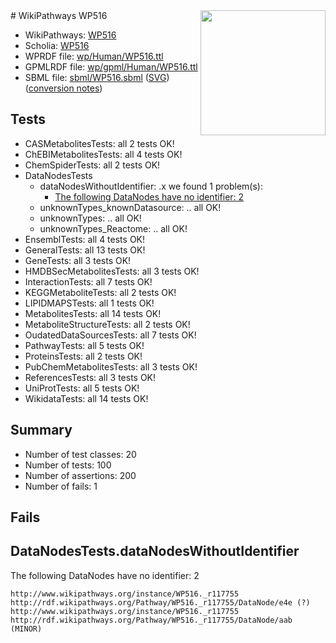 <img style="float: right; width: 200px" src="../logo.png" />
# WikiPathways WP516

* WikiPathways: [WP516](https://identifiers.org/wikipathways:WP516)
* Scholia: [WP516](https://scholia.toolforge.org/wikipathways/WP516)
* WPRDF file: [wp/Human/WP516.ttl](../wp/Human/WP516.ttl)
* GPMLRDF file: [wp/gpml/Human/WP516.ttl](../wp/gpml/Human/WP516.ttl)
* SBML file: [sbml/WP516.sbml](../sbml/WP516.sbml) ([SVG](../sbml/WP516.svg)) ([conversion notes](../sbml/WP516.txt))

## Tests
* CASMetabolitesTests: all 2 tests OK!
* ChEBIMetabolitesTests: all 4 tests OK!
* ChemSpiderTests: all 2 tests OK!
* DataNodesTests
    * dataNodesWithoutIdentifier: .x we found 1 problem(s):
        * [The following DataNodes have no identifier: 2](#d2d32fa1)
    * unknownTypes_knownDatasource: .. all OK!
    * unknownTypes: .. all OK!
    * unknownTypes_Reactome: .. all OK!
* EnsemblTests: all 4 tests OK!
* GeneralTests: all 13 tests OK!
* GeneTests: all 3 tests OK!
* HMDBSecMetabolitesTests: all 3 tests OK!
* InteractionTests: all 7 tests OK!
* KEGGMetaboliteTests: all 2 tests OK!
* LIPIDMAPSTests: all 1 tests OK!
* MetabolitesTests: all 14 tests OK!
* MetaboliteStructureTests: all 2 tests OK!
* OudatedDataSourcesTests: all 7 tests OK!
* PathwayTests: all 5 tests OK!
* ProteinsTests: all 2 tests OK!
* PubChemMetabolitesTests: all 3 tests OK!
* ReferencesTests: all 3 tests OK!
* UniProtTests: all 5 tests OK!
* WikidataTests: all 14 tests OK!


## Summary

* Number of test classes: 20
* Number of tests: 100
* Number of assertions: 200
* Number of fails: 1

## Fails

<a name="d2d32fa1" />

## DataNodesTests.dataNodesWithoutIdentifier

The following DataNodes have no identifier: 2
```
http://www.wikipathways.org/instance/WP516._r117755 http://rdf.wikipathways.org/Pathway/WP516._r117755/DataNode/e4e (?)
http://www.wikipathways.org/instance/WP516._r117755 http://rdf.wikipathways.org/Pathway/WP516._r117755/DataNode/aab (MINOR)
```

